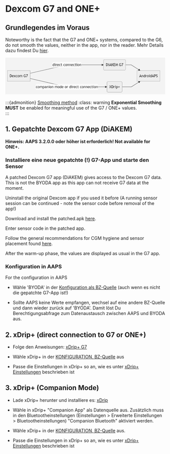 # Dexcom G7 and ONE+


## Grundlegendes im Voraus

Noteworthy is the fact that the G7 and ONE+ systems, compared to the G6, do not smooth the values, neither in the app, nor in the reader. Mehr Details dazu findest Du [hier](https://www.dexcom.com/en-us/faqs/why-does-past-cgm-data-look-different-from-past-data-on-receiver-and-follow-app).

![G7 english](../images/6fe30b84-227a-4bae-a9a5-527cee341dbf.png)

:::{admonition} [Smoothing method](../Usage/Smoothing-Blood-Glucose-Data)
:class: warning **Exponential Smoothing** **MUST** be enabled for meaningful use of the G7 / ONE+ values.  
:::

## 1.  Gepatchte Dexcom G7 App (DiAKEM)

**Hinweis: AAPS 3.2.0.0 oder höher ist erforderlich! Not available for ONE+.**

### Installiere eine neue gepatchte (!) G7-App und starte den Sensor

A patched Dexcom G7 app (DiAKEM) gives access to the Dexcom G7 data. This is not the BYODA app as this app can not receive G7 data at the moment.

Uninstall the original Dexcom app if you used it before (A running sensor session can be continued - note the sensor code before removal of the app!)

Download and install the patched.apk [here](https://github.com/authorgambel/g7/releases).

Enter sensor code in the patched app.

Follow the general recommendations for CGM hygiene and sensor placement found [here](../Hardware/GeneralCGMRecommendation.md).

After the warm-up phase, the values are displayed as usual in the G7 app.

### Konfiguration in AAPS

For the configuration in AAPS
- Wähle 'BYODA' in der [Konfiguration als BZ-Quelle](../Configuration/Config-Builder.md#bg-source) (auch wenn es nicht die gepatchte G7-App ist!)

- Sollte AAPS keine Werte empfangen, wechsel auf eine andere BZ-Quelle und dann wieder zurück auf 'BYODA'. Damit löst Du Berechtigungsabfrage zum Datenaustausch zwischen AAPS und BYODA aus.

## 2. xDrip+ (direct connection to G7 or ONE+)

- Folge den Anweisungen: [xDrip+ G7](https://navid200.github.io/xDrip/docs/Dexcom/G7.html)
- Wähle xDrip+ in der [KONFIGURATION, BZ-Quelle](../Configuration/Config-Builder.md#bg-source) aus

- Passe die Einstellungen in xDrip+ so an, wie es unter  [xDrip+ Einstellungen](../Configuration/xdrip.md) beschrieben ist

## 3. xDrip+ (Companion Mode)

-   Lade xDrip+ herunter und installiere es: [xDrip](https://github.com/NightscoutFoundation/xDrip)
- Wähle in xDrip+ "Companion App" als Datenquelle aus. Zusätzlich muss in den Bluetootheinstellungen (Einstellungen > Erweiterte Einstellungen > Bluetootheinstellungen) "Companion Bluetooth" aktiviert werden.
-   Wähle xDrip+ in der [KONFIGURATION, BZ-Quelle](../Configuration/Config-Builder.md#bg-source) aus.

-   Passe die Einstellungen in xDrip+ so an, wie es unter  [xDrip+ Einstellungen](../Configuration/xdrip.md) beschrieben ist 
